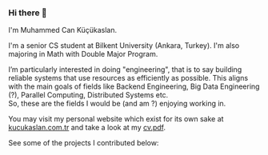 ### Hi there 👋
I'm Muhammed Can Küçükaslan.  

I'm a senior CS student at Bilkent University (Ankara, Turkey). I'm also majoring in Math with Double Major Program.

I’m particularly interested in doing "engineering", that is to say building reliable systems that use resources as efficiently as possible.
This aligns with the main goals of fields like Backend Engineering, Big Data Engineering (?), Parallel Computing, Distributed Systems etc.  
So, these are the fields I would be (and am ?) enjoying working in.

You may visit my personal website which exist for its own sake at [kucukaslan.com.tr](https://kucukaslan.com.tr) and take a look at my [cv.pdf](https://kucukaslan.com.tr/cv.pdf).

See some of the projects I contributed below:

<!--
For the record, dear stalker, I'm aware of the fancy elements to display here, but am not a fan of them. 

Nevertheless, I think https://gprm.itsvg.in/ is a nice tool to create such fancy READMEs if you do like.
-->
